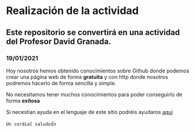 # Realización de la actividad 

## Este repositorio se convertirá en una actividad del Profesor David Granada.

### 19/01/2021

Hoy nosotros hemos obtenido conocimientos sobre Github donde podemos crear una página web de forma **gratuita** y con http donde nosotros podremos hacerlo de forma sencilla y simple.

No necesitamos tener muchos conocimientos para poder conseguirlo de forma **exitosa**

Si necestian ayuda en el lenguaje de este sitio podréis ayudaros [aquí](https://docs.github.com/es/github/writing-on-github/basic-writing-and-formatting-syntax)

`Un cordial saludo`:+1:
